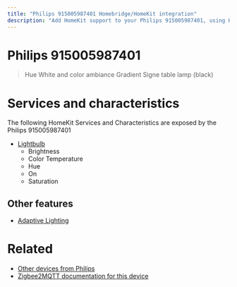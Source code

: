 ```yaml
---
title: "Philips 915005987401 Homebridge/HomeKit integration"
description: "Add HomeKit support to your Philips 915005987401, using Homebridge, Zigbee2MQTT and homebridge-z2m."
---
```

<!---
This file has been GENERATED using src/docgen/docgen.ts
DO NOT EDIT THIS FILE MANUALLY!
-->
# Philips 915005987401
> Hue White and color ambiance Gradient Signe table lamp (black)


# Services and characteristics
The following HomeKit Services and Characteristics are exposed by
the Philips 915005987401

* [Lightbulb](../../light.md)
  * Brightness
  * Color Temperature
  * Hue
  * On
  * Saturation

## Other features
* [Adaptive Lighting](../../light.md)

# Related
* [Other devices from Philips](../index.md#philips)
* [Zigbee2MQTT documentation for this device](https://www.zigbee2mqtt.io/devices/915005987401.html)